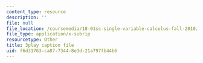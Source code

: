 ```yaml
---
content_type: resource
description: ''
file: null
file_location: /coursemedia/18-01sc-single-variable-calculus-fall-2010/f6d31763ca8773448e3d21a797fb44b6_G_HS1Dan_x4.srt
file_type: application/x-subrip
resourcetype: Other
title: 3play caption file
uid: f6d31763-ca87-7344-8e3d-21a797fb44b6
---
```

